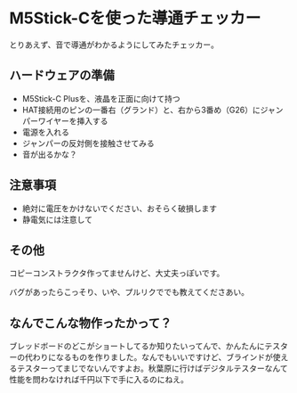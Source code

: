 # M5Stick-Cを使った導通チェッカー

とりあえず、音で導通がわかるようにしてみたチェッカー。

## ハードウェアの準備

* M5Stick-C Plusを、液晶を正面に向けて持つ
* HAT接続用のピンの一番右（グランド）と、右から3番め（G26）にジャンパーワイヤーを挿入する
* 電源を入れる
* ジャンパーの反対側を接触させてみる
* 音が出るかな？

## 注意事項

* 絶対に電圧をかけないでください、おそらく破損します
* 静電気には注意して

## その他

コピーコンストラクタ作ってませんけど、大丈夫っぽいです。

バグがあったらこっそり、いや、プルリクででも教えてくださあい。

## なんでこんな物作ったかって？

ブレッドボードのどこがショートしてるか知りたいってんで、かんたんにテスターの代わりになるものを作りました。なんでもいいですけど、ブラインドが使えるテスターってまじでないんですよお。秋葉原に行けばデジタルテスターなんて性能を問わなければ千円以下で手に入るのにねえ。

